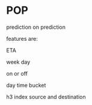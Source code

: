 # POP
prediction on prediction

features are:

ETA

week day

on or off

day time bucket

h3 index source and destination

